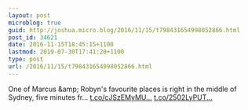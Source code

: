 ```yaml
---
layout: post
microblog: true
guid: http://joshua.micro.blog/2016/11/15/t798431654998052866.html
post_id: 34621
date: 2016-11-15T18:45:15+1100
lastmod: 2019-07-30T17:41:20+1100
type: post
url: /2016/11/15/t798431654998052866.html
---
```

One of Marcus &amp;amp; Robyn's favourite places is right in the middle of Sydney, five minutes fr… [t.co/cJSzEMyMU...](https://t.co/cJSzEMyMU8) [t.co/2502LyPUT...](https://t.co/2502LyPUTB)
